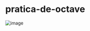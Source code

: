 # pratica-de-octave

![image](https://github.com/user-attachments/assets/607f640a-5b30-4426-8d38-0368648e5c9f)
